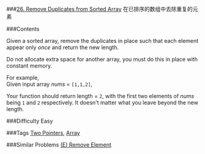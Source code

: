 ###[26. Remove Duplicates from Sorted Array](https://leetcode.com/problems/remove-duplicates-from-sorted-array/)
在已排序的数组中去除重复的元素

###Contents
<p><p>
Given a sorted array, remove the duplicates in place such that each element appear only <i>once</i> and return the new length.</p>
<p>
Do not allocate extra space for another array, you must do this in place with constant memory.
</p>
<p>
For example,<br/>
Given input array <i>nums</i> = <code>[1,1,2]</code>,
</p>
<p>
Your function should return length = <code>2</code>, with the first two elements of <i>nums</i> being <code>1</code> and <code>2</code> respectively. It doesn't matter what you leave beyond the new length.
</p></p>

###Difficulty
Easy

###Tags
[Two Pointers](https://leetcode.com/tag/two-pointers/), [Array](https://leetcode.com/tag/array/)

###Similar Problems
[(E) Remove Element](https://leetcode.com/problems/remove-element/)


